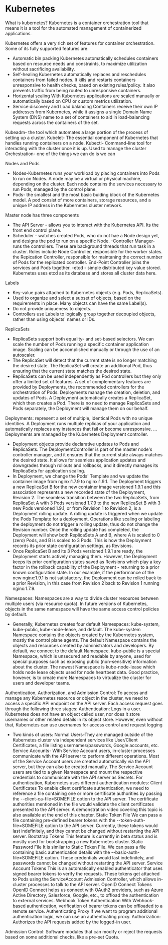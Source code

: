 # Kubernetes

What is kubernetes?
Kubernetes is a container orchestration tool that means it is a tool for the automated management of containerized applications.

Kubernetes offers a very rich set of features for container orchestration. Some of its fully supported features are:

- Automatic bin packing
Kubernetes automatically schedules containers based on resource needs and constraints, to maximize utilization without sacrificing availability.
- Self-healing
Kubernetes automatically replaces and reschedules containers from failed nodes. It kills and restarts containers unresponsive to health checks, based on existing rules/policy. It also prevents traffic from being routed to unresponsive containers.
- Horizontal scaling
With Kubernetes applications are scaled manually or automatically based on CPU or custom metrics utilization.
- Service discovery and Load balancing
Containers receive their own IP addresses from Kubernetes, while it assigns a single Domain Name System (DNS) name to a set of containers to aid in load-balancing requests across the containers of the set.

Kubeadm- the tool which automates a large portion of the process of setting up a cluster. 
Kubelet- The essential component of Kubernetes that handles running containers on a node.
Kubectl- Command-line tool for interacting with the cluster once it is up. Used to manage the cluster
Orchestration- one of the things we can do is we can  

Nodes and Pods
- Nodes-Kubernetes runs your workload by placing containers into Pods to run on Nodes. A node may be a virtual or physical machine, depending on the cluster. Each node contains the services necessary to run Pods, managed by the control plane.
- Pods- the smallest and the most basic buiding block of the Kubernetes model. A pod consist of more containers, storage resources, and a unique IP address in the Kubernetes cluster network.

Master node has three components
- The API Server - allows you to interact with the Kubernetes API. Its the front end control plane. 
- Scheduler - watches created Pods, who do not hae a Node design yet, and designs the pod to run on a specific Node. 
-Controller Manager- runs the controllers. These are background threads that run task in a cluster. Roles include Node Controller, responsible for the worker states. the Repication Controller, responsible for maintaning the correct number of Pods for the replicated controller. End-Point Controller joins the services and Pods together.
-etcd - simple distributed key value stored. Kubernetes uses etcd as its database and stores all cluster data here. 


Labels 
- Key-value pairs attached to Kubernetes objects (e.g. Pods, ReplicaSets). 
- Used to organize and select a subset of objects, based on the requirements in place. Many objects can have the same Label(s). 
- Do not provide uniqueness to objects. 
- Controllers use Labels to logically group together decoupled objects, rather than using objects' names or IDs.

ReplicaSets
-  ReplicaSets support both equality- and set-based selectors. We can scale the number of Pods running a specific container application image. Scaling can be accomplished manually or through the use of an autoscaler.
- The ReplicaSet will detect that the current state is no longer matching the desired state. The ReplicaSet will create an additional Pod, thus ensuring that the current state matches the desired state.
- ReplicaSets can be used independently as Pod controllers but they only offer a limited set of features. A set of complementary features are provided by Deployments, the recommended controllers for the orchestration of Pods. Deployments manage the creation, deletion, and updates of Pods. A Deployment automatically creates a ReplicaSet, which then creates a Pod. There is no need to manage ReplicaSets and Pods separately, the Deployment will manage them on our behalf.

Deployments: represent a set of multiple, identical Pods with no unique identities. A Deployment runs multiple replicas of your application and automatically replaces any instances that fail or become unresponsive. ... Deployments are managed by the Kubernetes Deployment controller.
- Deployment objects provide declarative updates to Pods and ReplicaSets. The DeploymentController is part of the master node's controller manager, and it ensures that the current state always matches the desired state. It allows for seamless application updates and downgrades through rollouts and rollbacks, and it directly manages its ReplicaSets for application scaling. 
- In Deployment, we change the Pods' Template and we update the container image from nginx:1.7.9 to nginx:1.9.1. The Deployment triggers a new ReplicaSet B for the new container image versioned 1.9.1 and this association represents a new recorded state of the Deployment, Revision 2. The seamless transition between the two ReplicaSets, from ReplicaSet A with 3 Pods versioned 1.7.9 to the new ReplicaSet B with 3 new Pods versioned 1.9.1, or from Revision 1 to Revision 2, is a Deployment rolling update. A rolling update is triggered when we update the Pods Template for a deployment. Operations like scaling or labeling the deployment do not trigger a rolling update, thus do not change the Revision number. Once the rolling update has completed, the Deployment will show both ReplicaSets A and B, where A is scaled to 0 (zero) Pods, and B is scaled to 3 Pods. This is how the Deployment records its prior state configuration settings, as Revisions. 
- Once ReplicaSet B and its 3 Pods versioned 1.9.1 are ready, the Deployment starts actively managing them. However, the Deployment keeps its prior configuration states saved as Revisions which play a key factor in the rollback capability of the Deployment - returning to a prior known configuration state. In our example, if the performance of the new nginx:1.9.1 is not satisfactory, the Deployment can be rolled back to a prior Revision, in this case from Revision 2 back to Revision 1 running nginx:1.7.9. 

Namespaces: Namespaces are a way to divide cluster resources between multiple users (via resource quota). In future versions of Kubernetes, objects in the same namespace will have the same access control policies by default.
- Generally, Kubernetes creates four default Namespaces: kube-system, kube-public, kube-node-lease, and default. The kube-system Namespace contains the objects created by the Kubernetes system, mostly the control plane agents. The default Namespace contains the objects and resources created by administrators and developers. By default, we connect to the default Namespace. kube-public is a special Namespace, which is unsecured and readable by anyone, used for special purposes such as exposing public (non-sensitive) information about the cluster. The newest Namespace is kube-node-lease which holds node lease objects used for node heartbeat data. Good practice, however, is to create more Namespaces to virtualize the cluster for users and developer teams.

Authentication, Authorization, and Admission Control: To access and manage any Kubernetes resource or object in the cluster, we need to access a specific API endpoint on the API server. Each access request goes through the following three stages:
Authentication: Logs in a user. Kubernetes does not have an object called user, nor does it store usernames or other related details in its object store. However, even without that, Kubernetes can use usernames for access control and request logging
- Two kinds of users: Normal Users-They are managed outside of the Kubernetes cluster via independent services like User/Client Certificates, a file listing usernames/passwords, Google accounts, etc. Service Accounts- With Service Account users, in-cluster processes communicate with the API server to perform different operations. Most of the Service Account users are created automatically via the API server, but they can also be created manually. The Service Account users are tied to a given Namespace and mount the respective credentials to communicate with the API server as Secrets.
For authentication, Kubernetes uses different authentication modules:
Client Certificates
To enable client certificate authentication, we need to reference a file containing one or more certificate authorities by passing the --client-ca-file=SOMEFILE option to the API server. The certificate authorities mentioned in the file would validate the client certificates presented to the API server. A demonstration video covering this topic is also available at the end of this chapter.
Static Token File
We can pass a file containing pre-defined bearer tokens with the --token-auth-file=SOMEFILE option to the API server. Currently, these tokens would last indefinitely, and they cannot be changed without restarting the API server.
Bootstrap Tokens
This feature is currently in beta status and is mostly used for bootstrapping a new Kubernetes cluster.
Static Password File
It is similar to Static Token File. We can pass a file containing basic authentication details with the --basic-auth-file=SOMEFILE option. These credentials would last indefinitely, and passwords cannot be changed without restarting the API server.
Service Account Tokens
This is an automatically enabled authenticator that uses signed bearer tokens to verify the requests. These tokens get attached to Pods using the ServiceAccount Admission Controller, which allows in-cluster processes to talk to the API server.
OpenID Connect Tokens
OpenID Connect helps us connect with OAuth2 providers, such as Azure Active Directory, Salesforce, Google, etc., to offload the authentication to external services.
Webhook Token Authentication
With Webhook-based authentication, verification of bearer tokens can be offloaded to a remote service.
Authenticating Proxy
If we want to program additional authentication logic, we can use an authenticating proxy.
Authorization: Authorizes the API requests added by the logged-in user.

Admission Control: Software modules that can modify or reject the requests based on some additional checks, like a pre-set Quota.

 

